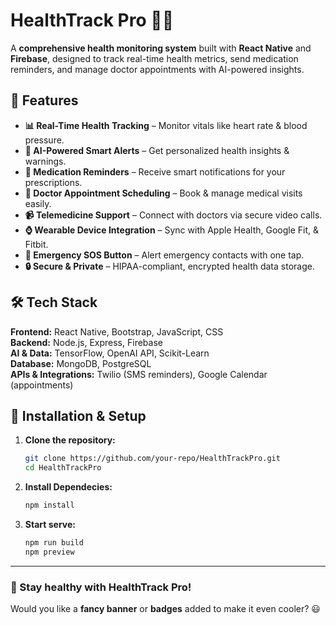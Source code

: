 # HealthTrack Pro 🚀🏥

A **comprehensive health monitoring system** built with **React Native** and **Firebase**, designed to track real-time health metrics, send medication reminders, and manage doctor appointments with AI-powered insights.

## 🌟 Features

- **📊 Real-Time Health Tracking** – Monitor vitals like heart rate & blood pressure.
- **🤖 AI-Powered Smart Alerts** – Get personalized health insights & warnings.
- **💊 Medication Reminders** – Receive smart notifications for your prescriptions.
- **📅 Doctor Appointment Scheduling** – Book & manage medical visits easily.
- **📹 Telemedicine Support** – Connect with doctors via secure video calls.
- **⌚ Wearable Device Integration** – Sync with Apple Health, Google Fit, & Fitbit.
- **🚨 Emergency SOS Button** – Alert emergency contacts with one tap.
- **🔒 Secure & Private** – HIPAA-compliant, encrypted health data storage.

## 🛠️ Tech Stack

**Frontend:** React Native, Bootstrap, JavaScript, CSS  
**Backend:** Node.js, Express, Firebase  
**AI & Data:** TensorFlow, OpenAI API, Scikit-Learn  
**Database:** MongoDB, PostgreSQL  
**APIs & Integrations:** Twilio (SMS reminders), Google Calendar (appointments)

## 🚀 Installation & Setup

1. **Clone the repository:**
   ```bash
   git clone https://github.com/your-repo/HealthTrackPro.git
   cd HealthTrackPro
   ```
2. **Install Dependecies:**
   ```bash
   npm install
   ```
3. **Start serve:**
   ```bash
   npm run build
   npm preview
   ```
---
### 🚀 Stay healthy with HealthTrack Pro!

Would you like a **fancy banner** or **badges** added to make it even cooler? 😃
